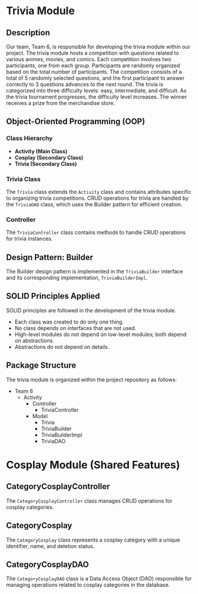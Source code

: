 # Trivia Module

## Description

Our team, Team 6, is responsible for developing the trivia module within our project. The trivia module hosts a competition with questions related to various animes, movies, and comics. Each competition involves two participants, one from each group. Participants are randomly organized based on the total number of participants. The competition consists of a total of 5 randomly selected questions, and the first participant to answer correctly to 3 questions advances to the next round. The trivia is categorized into three difficulty levels: easy, intermediate, and difficult. As the trivia tournament progresses, the difficulty level increases. The winner receives a prize from the merchandise store.

## Object-Oriented Programming (OOP)

### Class Hierarchy

-   **Activity (Main Class)**
-   **Cosplay (Secondary Class)**
-   **Trivia (Secondary Class)**

### Trivia Class

The `Trivia` class extends the `Activity` class and contains attributes specific to organizing trivia competitions. CRUD operations for trivia are handled by the `TriviaDAO` class, which uses the Builder pattern for efficient creation.

### Controller

The `TriviaController` class contains methods to handle CRUD operations for trivia instances.

## Design Pattern: Builder

The Builder design pattern is implemented in the `TriviaBuilder` interface and its corresponding implementation, `TriviaBuilderImpl`.

## SOLID Principles Applied

SOLID principles are followed in the development of the trivia module.

-   Each class was created to do only one thing.
-   No class depends on interfaces that are not used.
-   High-level modules do not depend on low-level modules; both depend on abstractions.
-   Abstractions do not depend on details.

## Package Structure

The trivia module is organized within the project repository as follows:

-   Team 6
    -   Activity
        -   Controller
            -   TriviaController
        -   Model
            -   Trivia
            -   TriviaBuilder
            -   TriviaBuilderImpl
            -   TriviaDAO

# Cosplay Module (Shared Features)

## CategoryCosplayController

The `CategoryCosplayController` class manages CRUD operations for cosplay categories.

## CategoryCosplay

The `CategoryCosplay` class represents a cosplay category with a unique identifier, name, and deletion status.

## CategoryCosplayDAO

The `CategoryCosplayDAO` class is a Data Access Object (DAO) responsible for managing operations related to cosplay categories in the database.
